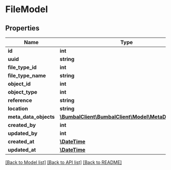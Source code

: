 # FileModel

## Properties
Name | Type | Description | Notes
------------ | ------------- | ------------- | -------------
**id** | **int** |  | 
**uuid** | **string** |  | [optional] 
**file_type_id** | **int** |  | [optional] 
**file_type_name** | **string** |  | [optional] 
**object_id** | **int** |  | [optional] 
**object_type** | **int** |  | [optional] 
**reference** | **string** |  | [optional] 
**location** | **string** |  | [optional] 
**meta_data_objects** | [**\BumbalClient\BumbalClient\Model\MetaDataModel[]**](MetaDataModel.md) |  | [optional] 
**created_by** | **int** |  | [optional] 
**updated_by** | **int** |  | [optional] 
**created_at** | [**\DateTime**](\DateTime.md) | created_at | [optional] 
**updated_at** | [**\DateTime**](\DateTime.md) | updated_at | [optional] 

[[Back to Model list]](../README.md#documentation-for-models) [[Back to API list]](../README.md#documentation-for-api-endpoints) [[Back to README]](../README.md)


